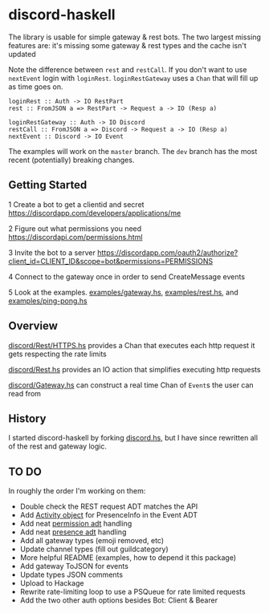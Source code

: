 # discord-haskell

The library is usable for simple gateway & rest bots.
The two largest missing features are:
it's missing some gateway & rest types and
the cache isn't updated

Note the difference between `rest` and `restCall`. If you don't want
to use `nextEvent` login with `loginRest`. `loginRestGateway` uses
a `Chan` that will fill up as time goes on.

```
loginRest :: Auth -> IO RestPart
rest :: FromJSON a => RestPart -> Request a -> IO (Resp a)

loginRestGateway :: Auth -> IO Discord
restCall :: FromJSON a => Discord -> Request a -> IO (Resp a)
nextEvent :: Discord -> IO Event
```

The examples will work on the `master` branch. The `dev` branch
has the most recent (potentially) breaking changes.

## Getting Started

1 Create a bot to get a clientid and secret
<https://discordapp.com/developers/applications/me>

2 Figure out what permissions you need
<https://discordapi.com/permissions.html>

3 Invite the bot to a server
<https://discordapp.com/oauth2/authorize?client_id=CLIENT_ID&scope=bot&permissions=PERMISSIONS>

4 Connect to the gateway once in order to send CreateMessage events

5 Look at the examples.
[examples/gateway.hs](./examples/gateway.hs),
[examples/rest.hs](./examples/rest.hs), and
[examples/ping-pong.hs](./examples/ping-pong.hs)

## Overview

[discord/Rest/HTTPS.hs](./src/Discord/Rest/HTTP.hs)
 provides a Chan that executes each http request it gets respecting the rate limits

[discord/Rest.hs](./src/Discord/Rest.hs) provides
an IO action that simplifies executing http requests

[discord/Gateway.hs](./src/Discord/Gateway.hs)
can construct a real time Chan of `Event`s the user can read from

## History

I started discord-haskell by forking
[discord.hs](https://github.com/jano017/Discord.hs), but
I have since rewritten all of the rest and gateway logic.

## TO DO

In roughly the order I'm working on them:

- Double check the REST request ADT matches the API
- Add      [Activity object](https://discordapp.com/developers/docs/topics/gateway#activity-object) for PresenceInfo in the Event ADT
- Add neat [permission adt](https://discordapp.com/developers/docs/topics/permissions) handling
- Add neat [presence adt](https://discordapp.com/developers/docs/topics/gateway#presence-update) handling
- Add all gateway types (emoji removed, etc)
- Update channel types (fill out guildcategory)
- More helpful README (examples, how to depend it this package)
- Add gateway ToJSON for events
- Update types JSON comments
- Upload to Hackage
- Rewrite rate-limiting loop to use a PSQueue for rate limited requests
- Add the two other auth options besides Bot: Client & Bearer
